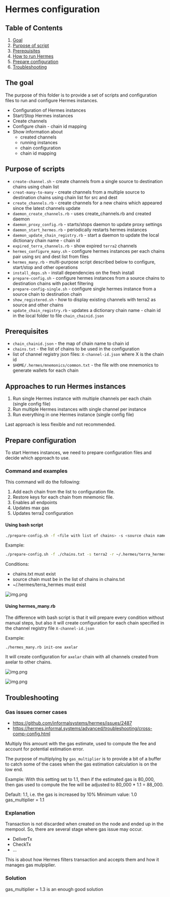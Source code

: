 # Hermes configuration

## Table of Contents

1. [Goal](#goal)
2. [Purpose of script](#purpose)
3. [Prerequisites](#prerequisites)
4. [How to run Hermes](#hermes)
5. [Prepare configuration](#prepare)
5. [Troubleshooting](#troubleshooting)

## The goal <a name="goal"/>

The purpose of this folder is to provide a set of scripts and configuration files to run and configure Hermes instances.

- Configuration of Hermes instances
- Start/Stop Hermes instances
- Create channels
- Configure chain - chain id mapping
- Show information about
  - created channels
  - running instances
  - chain configuration
  - chain id mapping

## <a name="purpose">Purpose of scripts</a>

- `create-channel.sh` - create channels from a single source to destination chains using chain list
- `creat-many-to-many` - create channels from a multiple source to destination chains using chain list for src and dest
- `create_channels.rb` - create channels for a new chains which appeared since the latest channels update
- `daemon_create_channels.rb` - uses create_channels.rb and created daemon
- `daemon_proxy_config.rb` - starts/stops daemon to update proxy settings
- `daemon_start_hermes.rb` - periodically restarts hermes instances
- `daemon_update_chain_registry.rb` - start a daemon to update the local dictionary chain name - chain id
- `expired_terra_channels.rb` - show expired `terra2` channels
- `hermes_configure_many.sh` - configure hermes instances per each chains pair using src and dest list from files
- `hermes_many.rb` - multi-purpose script described below to configure, start/stop and other operations
- `install_deps.sh` - install dependencies on the fresh install
- `prepare-config.sh` - configure hermes instances from a source chains to destination chains with packet filtering
- `prepare-config-single.sh` - configure single hermes instance from a source chain to destination chain
- `show_registered.sh` - how to display existing channels with terra2 as source and other chains
- `update_chain_registry.rb` - updates a dictionary chain name - chain id in the local folder to file `chain_chainid.json`

## <a name="prerequisites">Prerequisites</a>

- `chain_chainid.json` - the map of chain name to chain id
- `chains.txt` - the list of chains to be used in the configuration
- list of channel registry json files: `X-channel-id.json` where X is the chain id
- `$HOME/.hermes/mnemonics/common.txt` - the file with one mnemonics to generate wallets for each chain

## <a name="hermes">Approaches to run Hermes instances</a>

1. Run single Hermes instance with multiple channels per each chain (single config file)
2. Run multiple Hermes instances with single channel per instance
3. Run everything in one Hermes instance (single config file)

Last approach is less flexible and not recommended.

## <a name="prepare">Prepare configuration</a>

To start Hermes instances, we need to prepare configuration files and decide which approach to use.

### Command and examples

This command will do the following:

1. Add each chain from the list to configuration file.
2. Restore keys for each chain from mnemonic file.
3. Enables all endpoints
4. Updates max gas
5. Updates terra2 configuration

#### Using bash script

```bash
./prepare-config.sh -f <file with list of chains> -s <source chain name, not id> -r <instance home folder>
```

Example:

```bash
./prepare-config.sh -f ./chains.txt -s terra2 -r ~/.hermes/terra_hermes
```

Conditions:

- chains.txt must exist
- source chain must be in the list of chains in chains.txt
- ~/.hermes/terra_hermes must exist

![img.png](../images/img.png)

#### Using hermes_many.rb

The difference with bash script is that it will prepare every condition without manual steps, but also
it will create configuration for each chain specified in the channel registry file `X-channel-id.json`

Example:

```bash
./hermes_many.rb init-one axelar
```

It will create configuration for `axelar` chain with all channels created from axelar to other chains.

![img.png](../images/img.png)

![img.png](../images/img3.png)


## <a name="troubleshooting">Troubleshooting</a>

### Gas issues corner cases

- https://github.com/informalsystems/hermes/issues/2487  
- https://hermes.informal.systems/advanced/troubleshooting/cross-comp-config.html

Multiply this amount with the gas estimate, used to compute the fee
and account for potential estimation error.

The purpose of multiplying by `gas_multiplier` is to provide a bit of a buffer
to catch some of the cases when the gas estimation calculation is on the low
end.
 
Example: With this setting set to 1.1, then if the estimated gas
is 80_000, then gas used to compute the fee will be adjusted to
80_000 * 1.1 = 88_000.

Default: 1.1, i.e. the gas is increased by 10%
Minimum value: 1.0
gas_multiplier = 1.1

### Explanation

Transaction is not discarded when created on the node and ended up in the mempool.
So, there are several stage where gas issue may occur.

- DeliverTx
- CheckTx
- ...

This is about how Hermes filters transaction and accepts them and how it manages gas mulpiplier.


### Solution 

gas_multiplier = 1.3 is an enough good solution